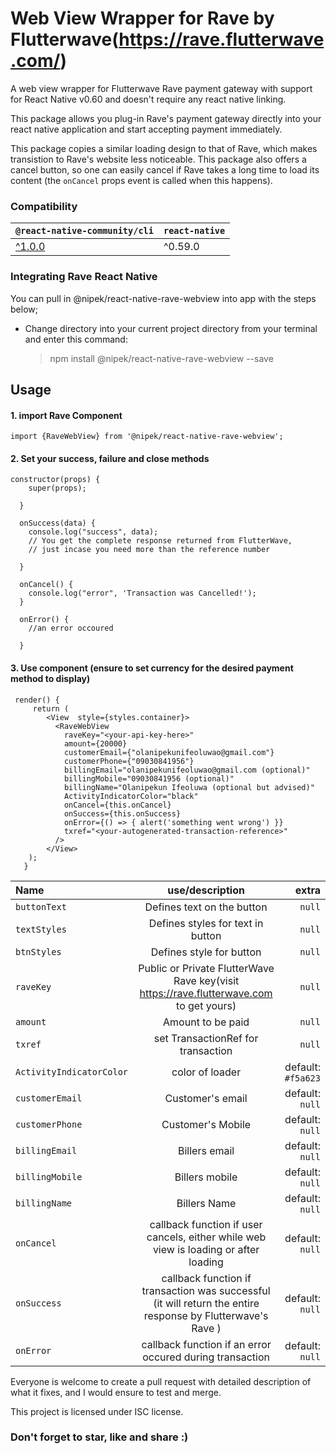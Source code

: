 # Web View Wrapper for Rave by Flutterwave(https://rave.flutterwave.com/)
A web view wrapper for Flutterwave Rave payment gateway with support for React Native v0.60 and doesn't require any react native linking.

This package allows you plug-in Rave's payment gateway directly into your react native application and start accepting payment immediately.

This package copies a similar loading design to that of Rave, which makes transistion to Rave's website less noticeable. This package also offers a cancel button, so one can easily cancel if Rave takes a long time to load its content (the ``` onCancel ``` props event is called when this happens).

### Compatibility
|`@react-native-community/cli` |`react-native`|
| --| --|
|[^1.0.0](https://github.com/react-native-community/cli/tree/1.x) |^0.59.0|


### Integrating Rave React Native

You can pull in @nipek/react-native-rave-webview into app with the steps below;

-   Change directory into your current project directory from your terminal and enter this command:

    > npm install @nipek/react-native-rave-webview --save

## Usage

#### [](https://github.com/nipek/react-native-rave-webview#1--import-rave-component)1. import Rave Component

    import {RaveWebView} from '@nipek/react-native-rave-webview';

 #### 2. Set your success, failure and close methods



    constructor(props) {
        super(props);

      }

      onSuccess(data) {
        console.log("success", data);
        // You get the complete response returned from FlutterWave,
        // just incase you need more than the reference number

      }

      onCancel() {
        console.log("error", 'Transaction was Cancelled!');
      }

      onError() {
        //an error occoured

      }
#### 3. Use component (ensure to set currency for the desired payment method to display)



     render() {
         return (
            <View  style={styles.container}>
              <RaveWebView
                raveKey="<your-api-key-here>"
                amount={20000}
                customerEmail={"olanipekunifeoluwao@gmail.com"}
                customerPhone={"09030841956"}
                billingEmail="olanipekunifeoluwao@gmail.com (optional)"
                billingMobile="09030841956 (optional)"
                billingName="Olanipekun Ifeoluwa (optional but advised)"
                ActivityIndicatorColor="black"
                onCancel={this.onCancel}
                onSuccess={this.onSuccess}
                onError={() => { alert('something went wrong') }}
                txref="<your-autogenerated-transaction-reference>"
              />
            </View>
	    );
	   }



| Name | use/description | extra |
| :--- | :---: | ---: |
| `buttonText` | Defines text on the button| `null` |
| `textStyles` | Defines styles for text in button | `null` |
| `btnStyles` | Defines style for button | `null` |
| `raveKey` | Public or Private FlutterWave Rave key(visit https://rave.flutterwave.com to get yours) |`null` |
| `amount` | Amount to be paid | `null` |
| `txref` | set TransactionRef for transaction | `null` |
| `ActivityIndicatorColor` | color of loader | default: `#f5a623` |
| `customerEmail` | Customer's email | default: `null` |
| `customerPhone` | Customer's Mobile | default: `null` |
| `billingEmail` | Billers email | default: `null` |
| `billingMobile` | Billers mobile | default: `null` |
| `billingName` | Billers Name | default: `null` |
| `onCancel` | callback function if user cancels, either while web view is loading or after loading | default: `null` |
| `onSuccess` | callback function if transaction was successful (it will return the entire response by Flutterwave's Rave ) | default: `null` |
| `onError` | callback function if an error occured during transaction  | default: `null` |



Everyone is welcome to create a pull request with detailed description of what it fixes, and I would ensure to test and merge.


  This project is licensed under ISC license.




### Don't forget to star, like and share :)
